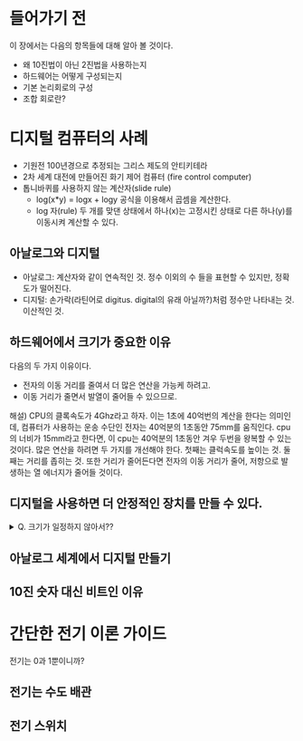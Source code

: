 # 들어가기 전

이 장에서는 다음의 항목들에 대해 알아 볼 것이다.

- 왜 10진법이 아닌 2진법을 사용하는지
- 하드웨어는 어떻게 구성되는지
- 기본 논리회로의 구성
- 조합 회로란?

# 디지털 컴퓨터의 사례

- 기원전 100년경으로 추정되는 그리스 제도의 안티키테라
- 2차 세계 대전에 만들어진 화기 제어 컴퓨터 (fire control computer)
- 톱니바퀴를 사용하지 않는 계산자(slide rule)
  - log(x\*y) = logx + logy 공식을 이용해서 곱셈을 계산한다.
  - log 자(rule) 두 개를 맞댄 상태에서 하나(x)는 고정시킨 상태로 다른 하나(y)를 이동시켜 계산할 수 있다.

## 아날로그와 디지털

- 아날로그: 계산자와 같이 연속적인 것. 정수 이외의 수 들을 표현할 수 있지만, 정확도가 떨어진다.
- 디지털: 손가락(라틴어로 digitus. digital의 유래 아닐까?)처럼 정수만 나타내는 것. 이산적인 것.

## 하드웨어에서 크기가 중요한 이유

다음의 두 가지 이유이다.

- 전자의 이동 거리를 줄여서 더 많은 연산을 가능케 하려고.
- 이동 거리가 줄면서 발열이 줄어들 수 있으므로.

해설) CPU의 클록속도가 4Ghz라고 하자. 이는 1초에 40억번의 계산을 한다는 의미인데, 컴퓨터가 사용하는 운송 수단인 전자는 40억분의 1초동안 75mm를 움직인다. cpu의 너비가 15mm라고 한다면, 이 cpu는 40억분의 1초동안 겨우 두번을 왕복할 수 있는 것이다. 많은 연산을 하려면 두 가지를 개선해야 한다. 첫째는 클럭속도를 높이는 것. 둘째는 거리를 좁히는 것.
또한 거리가 줄어든다면 전자의 이동 거리가 줄어, 저항으로 발생하는 열 에너지가 줄어들 것이다.

## 디지털을 사용하면 더 안정적인 장치를 만들 수 있다.

<details>
<summary>Q. 크기가 일정하지 않아서??</summary>

<!-- summary 아래 한칸 공백 두어야함 -->

QP 인코딩에서 =를 특수한 목적으로 사용한 것처럼, URL 인코딩에서도 특수한 목적으로 사용하는 문자가 있는데, 리터럴하게 사용하는 방법에 대해 설명한다.

</details>

## 아날로그 세계에서 디지털 만들기

## 10진 숫자 대신 비트인 이유

# 간단한 전기 이론 가이드

전기는 0과 1뿐이니까?

## 전기는 수도 배관

## 전기 스위치

##
